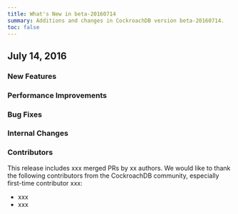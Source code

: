 ```yaml
---
title: What's New in beta-20160714
summary: Additions and changes in CockroachDB version beta-20160714.
toc: false
---
```


## July 14, 2016

### New Features


### Performance Improvements


### Bug Fixes


### Internal Changes


### Contributors

This release includes xxx merged PRs by xx authors. We would like to
thank the following contributors from the CockroachDB community, especially first-time contributor xxx:

- xxx
- xxx

